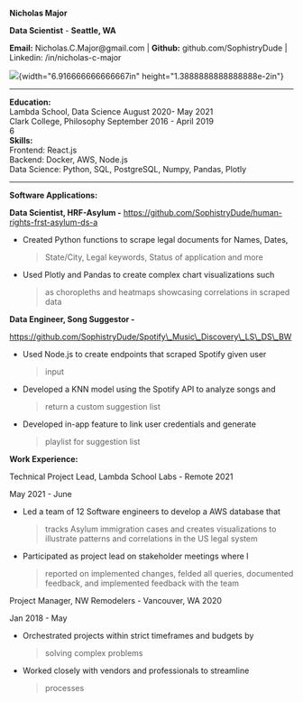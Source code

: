 **Nicholas Major**

**Data Scientist** - **Seattle, WA**

**Email:** Nicholas.C.Major\@gmail.com \| **Github:**
github.com/SophistryDude \| Linkedin: /in/nicholas-c-major

![](media/image1.png){width="6.916666666666667in"
height="1.3888888888888888e-2in"}

  -------------------------------------------------------------- ------------------------
  **Education:**                                                 
  Lambda School, Data Science                                    August 2020- May
  2021                                                           
  Clark College, Philosophy                                      September 2016 - April
  2019                                                           
  6                                                              
  **Skills:**                                                    
  Frontend: React.js                                             
  Backend: Docker, AWS, Node.js                                  
  Data Science: Python, SQL, PostgreSQL, Numpy, Pandas, Plotly   
  -------------------------------------------------------------- ------------------------

**Software Applications:**

**Data Scientist, HRF-Asylum -**
https://github.com/SophistryDude/human-rights-frst-asylum-ds-a

-   Created Python functions to scrape legal documents for Names, Dates,
    > State/City, Legal keywords, Status of application and more

-   Used Plotly and Pandas to create complex chart visualizations such
    > as choropleths and heatmaps showcasing correlations in scraped
    > data

**Data Engineer, Song Suggestor -**

https://github.com/SophistryDude/Spotify\_Music\_Discovery\_LS\_DS\_BW

-   Used Node.js to create endpoints that scraped Spotify given user
    > input

-   Developed a KNN model using the Spotify API to analyze songs and
    > return a custom suggestion list

-   Developed in-app feature to link user credentials and generate
    > playlist for suggestion list

**Work Experience:**

Technical Project Lead, Lambda School Labs - Remote 2021

May 2021 - June

-   Led a team of 12 Software engineers to develop a AWS database that
    > tracks Asylum immigration cases and creates visualizations to
    > illustrate patterns and correlations in the US legal system

-   Participated as project lead on stakeholder meetings where I
    > reported on implemented changes, felded all queries, documented
    > feedback, and implemented feedback with the team

Project Manager, NW Remodelers - Vancouver, WA 2020

Jan 2018 - May

-   Orchestrated projects within strict timeframes and budgets by
    > solving complex problems

-   Worked closely with vendors and professionals to streamline
    > processes
